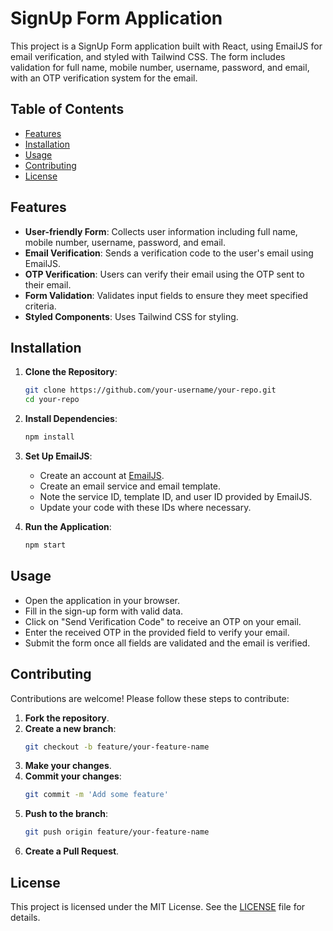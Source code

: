 # SignUp Form Application

This project is a SignUp Form application built with React, using EmailJS for email verification, and styled with Tailwind CSS. The form includes validation for full name, mobile number, username, password, and email, with an OTP verification system for the email.

## Table of Contents

- [Features](#features)
- [Installation](#installation)
- [Usage](#usage)
- [Contributing](#contributing)
- [License](#license)

## Features

- **User-friendly Form**: Collects user information including full name, mobile number, username, password, and email.
- **Email Verification**: Sends a verification code to the user's email using EmailJS.
- **OTP Verification**: Users can verify their email using the OTP sent to their email.
- **Form Validation**: Validates input fields to ensure they meet specified criteria.
- **Styled Components**: Uses Tailwind CSS for styling.

## Installation

1. **Clone the Repository**:
    ```sh
    git clone https://github.com/your-username/your-repo.git
    cd your-repo
    ```

2. **Install Dependencies**:
    ```sh
    npm install
    ```

3. **Set Up EmailJS**:
    - Create an account at [EmailJS](https://www.emailjs.com/).
    - Create an email service and email template.
    - Note the service ID, template ID, and user ID provided by EmailJS.
    - Update your code with these IDs where necessary.

4. **Run the Application**:
    ```sh
    npm start
    ```

## Usage

- Open the application in your browser.
- Fill in the sign-up form with valid data.
- Click on "Send Verification Code" to receive an OTP on your email.
- Enter the received OTP in the provided field to verify your email.
- Submit the form once all fields are validated and the email is verified.

## Contributing

Contributions are welcome! Please follow these steps to contribute:

1. **Fork the repository**.
2. **Create a new branch**:
    ```sh
    git checkout -b feature/your-feature-name
    ```
3. **Make your changes**.
4. **Commit your changes**:
    ```sh
    git commit -m 'Add some feature'
    ```
5. **Push to the branch**:
    ```sh
    git push origin feature/your-feature-name
    ```
6. **Create a Pull Request**.

## License

This project is licensed under the MIT License. See the [LICENSE](LICENSE) file for details.
